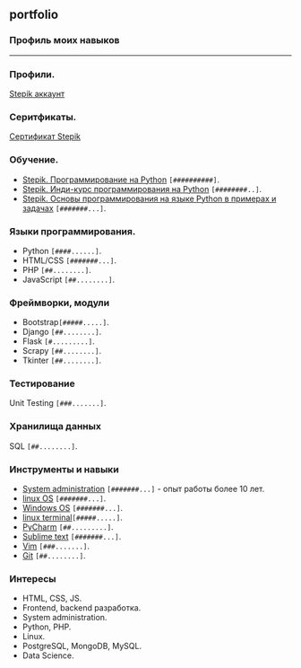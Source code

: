 ## portfolio
### Профиль моих навыков
-----------------------
### Профили.
[Stepik аккаунт](https://stepik.org/users/242248235)

### Серитфикаты.
[Сертификат Stepik](https://stepik.org/cert/368450)

### Обучение.
* [Stepik. Программирование на Python](https://stepik.org/course/67) `[##########]`.
* [Stepik. Инди-курс программирования на Python](https://stepik.org/course/63085) `[########..]`.
* [Stepik. Основы программирования на языке Python в примерах и задачах](https://stepik.org/course/58638) `[#######...]`.


### Языки программирования.
* Python     `[####......]`.
* HTML/CSS   `[#######...]`. 
* PHP        `[##........]`.
* JavaScript `[##........]`.


### Фреймворки, модули
* Bootstrap`[#####.....]`.
* Django   `[##........]`.
* Flask    `[#.........]`.
* Scrapy   `[##........]`.
* Tkinter  `[##........]`.

### Тестирование
Unit Testing `[###.......]`.  

### Хранилища данных
SQL `[##........]`.  


### Инструменты и навыки
* [System administration](https://en.wikipedia.org/wiki/System_administrator) `[#######...]` - опыт работы более 10 лет.
* [linux OS](https://www.linux.org) `[#######...]`.
* [Windows OS](www.microsoft.com/) `[#######...]`.
* [linux terminal](https://ubuntu.com/tutorials/command-line-for-beginners)`[#####.....]`.
* [PyCharm](https://www.jetbrains.com/pycharm) `[##.........]`.
* [Sublime text](https://www.sublimetext.com) `[#######...]`.
* [Vim](https://www.vim.org) `[###.......]`.
* [Git](https://git-scm.com) `[##........]`.  


### Интересы 
* HTML, CSS, JS.
* Frontend, backend разработка.
* System administration.
* Python, PHP.
* Linux.  
* PostgreSQL, MongoDB, MySQL. 
* Data Science.
